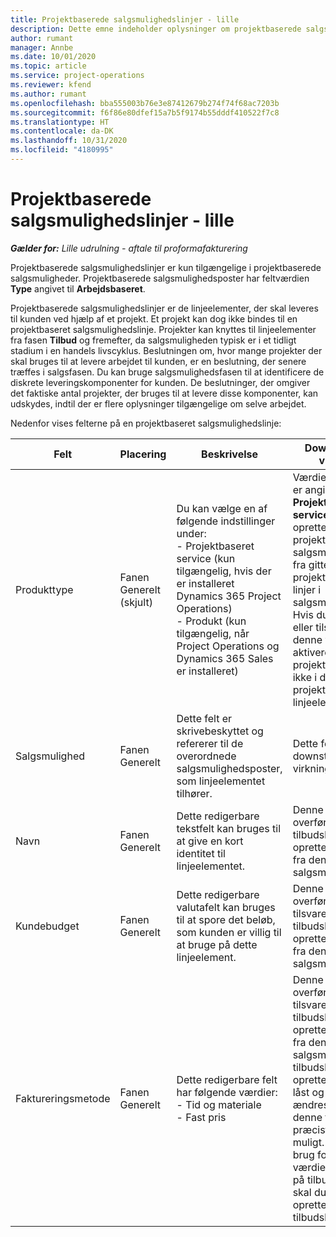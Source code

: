 ```yaml
---
title: Projektbaserede salgsmulighedslinjer - lille
description: Dette emne indeholder oplysninger om projektbaserede salgsmulighedslinjer. (Pro)
author: rumant
manager: Annbe
ms.date: 10/01/2020
ms.topic: article
ms.service: project-operations
ms.reviewer: kfend
ms.author: rumant
ms.openlocfilehash: bba555003b76e3e87412679b274f74f68ac7203b
ms.sourcegitcommit: f6f86e80dfef15a7b5f9174b55dddf410522f7c8
ms.translationtype: HT
ms.contentlocale: da-DK
ms.lasthandoff: 10/31/2020
ms.locfileid: "4180995"
---
```

# <a name="project-based-opportunity-lines---lite"></a>Projektbaserede salgsmulighedslinjer - lille

_**Gælder for:** Lille udrulning - aftale til proformafakturering_

Projektbaserede salgsmulighedslinjer er kun tilgængelige i projektbaserede salgsmuligheder. Projektbaserede salgsmulighedsposter har feltværdien **Type** angivet til **Arbejdsbaseret**.

Projektbaserede salgsmulighedslinjer er de linjeelementer, der skal leveres til kunden ved hjælp af et projekt. Et projekt kan dog ikke bindes til en projektbaseret salgsmulighedslinje. Projekter kan knyttes til linjeelementer fra fasen **Tilbud** og fremefter, da salgsmuligheden typisk er i et tidligt stadium i en handels livscyklus. Beslutningen om, hvor mange projekter der skal bruges til at levere arbejdet til kunden, er en beslutning, der senere træffes i salgsfasen. Du kan bruge salgsmulighedsfasen til at identificere de diskrete leveringskomponenter for kunden. De beslutninger, der omgiver det faktiske antal projekter, der bruges til at levere disse komponenter, kan udskydes, indtil der er flere oplysninger tilgængelige om selve arbejdet.

Nedenfor vises felterne på en projektbaseret salgsmulighedslinje:

| **Felt** | **Placering** | **Beskrivelse** | **Downstream-virkning** |
| --- | --- | --- | --- |
| Produkttype | Fanen Generelt (skjult) | Du kan vælge en af følgende indstillinger under:</br>- Projektbaseret service (kun tilgængelig, hvis der er installeret Dynamics 365 Project Operations)</br>- Produkt (kun tilgængelig, når Project Operations og Dynamics 365 Sales er installeret) | Værdien i dette felt er angivet til **Projektbaseret service**, når du opretter en projektbaserede salgsmulighedslinje fra gitteret for projektbaserede linjer i salgsmuligheden. <br> Hvis du ændrer eller tilsidesætter denne værdi, aktiveres projektfunktionen ikke i dine projektbaserede linjeelementer. |
| Salgsmulighed | Fanen Generelt | Dette felt er skrivebeskyttet og refererer til de overordnede salgsmulighedsposter, som linjeelementet tilhører. | Dette felt har ingen downstream-virkning. |
| Navn | Fanen Generelt | Dette redigerbare tekstfelt kan bruges til at give en kort identitet til linjeelementet. | Denne værdi overføres til tilbudslinjen, når du opretter et tilbud fra denne salgsmulighed. |
| Kundebudget | Fanen Generelt | Dette redigerbare valutafelt kan bruges til at spore det beløb, som kunden er villig til at bruge på dette linjeelement. | Denne værdi overføres til det tilsvarende felt på tilbudslinjen, når du opretter et tilbud fra denne salgsmulighed. |
| Faktureringsmetode | Fanen Generelt | Dette redigerbare felt har følgende værdier:</br>- Tid og materiale</br>- Fast pris | Denne værdi overføres til det tilsvarende felt på tilbudslinjen, når du opretter et tilbud fra denne salgsmulighed. Når tilbudslinjen er oprettet, er feltet låst og kan ikke ændres. Tildel denne feltværdi så præcist som muligt. Hvis du har brug for at ændre værdien i dette felt på tilbudslinjen, skal du slette og oprette tilbudslinjen igen. |
